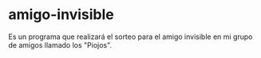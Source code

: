# amigo-invisible
Es un programa que realizará el sorteo para el amigo invisible en mi grupo de amigos llamado los "Piojos".

